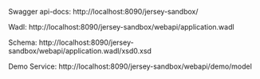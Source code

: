

Swagger api-docs: http://localhost:8090/jersey-sandbox/

Wadl: http://localhost:8090/jersey-sandbox/webapi/application.wadl

Schema: http://localhost:8090/jersey-sandbox/webapi/application.wadl/xsd0.xsd

Demo Service: http://localhost:8090/jersey-sandbox/webapi/demo/model

 
